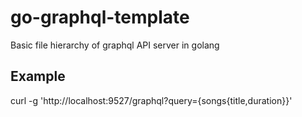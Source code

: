 # go-graphql-template

Basic file hierarchy of graphql API server in golang

## Example

curl -g 'http://localhost:9527/graphql?query={songs{title,duration}}'
